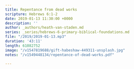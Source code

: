 ```yaml
---
title: Repentance from dead works
scripture: Hebrews 6:1-2
date: 2019-01-13 11:30:00 +0000
description: ''
author: _authors/heath-van-staden.md
series: _series/hebrews-6-primary-biblical-foundations.md
file: "/2019/2019-01-13.mp3"
duration: '43:11'
length: 61082752
image: "/v1547819688/gift-habeshaw-449311-unsplash.jpg"
notes: "/v1549448134/repentance-of-dead-works.pdf"

---
```


